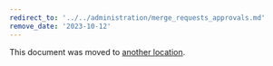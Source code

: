```yaml
---
redirect_to: '../../administration/merge_requests_approvals.md'
remove_date: '2023-10-12'
---
```


This document was moved to [another location](../../administration/merge_requests_approvals.md).

<!-- This redirect file can be deleted after <2023-10-12>. -->
<!-- Redirects that point to other docs in the same project expire in three months. -->
<!-- Redirects that point to docs in a different project or site (for example, link is not relative and starts with `https:`) expire in one year. -->
<!-- Before deletion, see: https://docs.gitlab.com/ee/development/documentation/redirects.html -->
